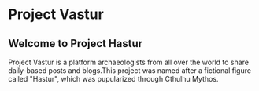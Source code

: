<h1>Project Vastur</h1>

## Welcome to Project Hastur

Project Vastur is a platform archaeologists from all over the world to share daily-based posts and blogs.This project was named after a fictional figure called "Hastur", which was pupularized through Cthulhu Mythos.
